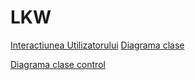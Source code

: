 # LKW
[Interactiunea Utilizatorului](Interactiuna%20utilizatorului.pdf)
[Diagrama clase](Class.pdf)

[Diagrama clase control](Controoller%20Class.pdf)

